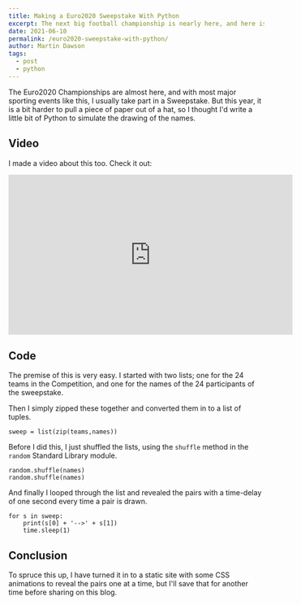 ```yaml
---
title: Making a Euro2020 Sweepstake With Python
excerpt: The next big football championship is nearly here, and here is how we can do a digital sweepstake with Python.
date: 2021-06-10
permalink: /euro2020-sweepstake-with-python/
author: Martin Dawson
tags:
  - post
  - python
---
```


The Euro2020 Championships are almost here, and with most major sporting events like this, I usually take part in a Sweepstake. But this year, it is a bit harder to pull a piece of paper out of a hat, so I thought I'd write a little bit of Python to simulate the drawing of the names.

## Video

I made a video about this too. Check it out:

<iframe width="560" height="315" src="https://www.youtube.com/embed/jlmLKL4i698" frameborder="0" allow="accelerometer; autoplay; encrypted-media; gyroscope; picture-in-picture" allowfullscreen></iframe>

## Code

The premise of this is very easy. I started with two lists; one for the 24 teams in the Competition, and one for the names of the 24 participants of the sweepstake.

Then I simply zipped these together and converted them in to a list of tuples.

    sweep = list(zip(teams,names))

Before I did this, I just shuffled the lists, using the `shuffle` method in the `random` Standard Library module.

    random.shuffle(names)
    random.shuffle(names)

And finally I looped through the list and revealed the pairs with a time-delay of one second every time a pair is drawn.

    for s in sweep:
        print(s[0] + '-->' + s[1])
        time.sleep(1)

## Conclusion

To spruce this up, I have turned it in to a static site with some CSS animations to reveal the pairs one at a time, but I'll save that for another time before sharing on this blog.

